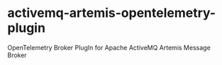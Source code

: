 # activemq-artemis-opentelemetry-plugin
OpenTelemetry Broker PlugIn for Apache ActiveMQ Artemis Message Broker
